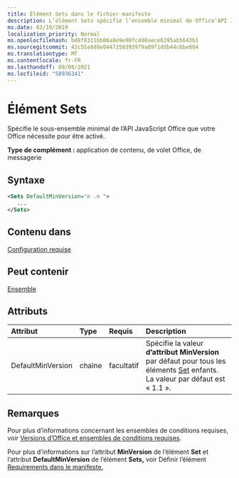 ```yaml
---
title: Élément Sets dans le fichier manifeste
description: L’élément Sets spécifie l’ensemble minimal de Office’API JavaScript dont votre Office a besoin pour s’activer.
ms.date: 03/19/2019
localization_priority: Normal
ms.openlocfilehash: bd8f8311bb06a8e9e98fc408aece6395ab5643b1
ms.sourcegitcommit: 42c55a8d8e0447258393979a09f1ddb44c6be884
ms.translationtype: MT
ms.contentlocale: fr-FR
ms.lasthandoff: 09/08/2021
ms.locfileid: "58936341"
---
```

# <a name="sets-element"></a>Élément Sets

Spécifie le sous-ensemble minimal de l’API JavaScript Office que votre Office nécessite pour être activé.

**Type de complément :** application de contenu, de volet Office, de messagerie

## <a name="syntax"></a>Syntaxe

```XML
<Sets DefaultMinVersion="n .n ">
   ...
</Sets>
```

## <a name="contained-in"></a>Contenu dans

[Configuration requise](requirements.md)

## <a name="can-contain"></a>Peut contenir

[Ensemble](set.md)

## <a name="attributes"></a>Attributs

|Attribut|Type|Requis|Description|
|:-----|:-----|:-----|:-----|
|DefaultMinVersion|chaîne|facultatif|Spécifie la valeur **d’attribut MinVersion** par défaut pour tous les éléments [Set](set.md) enfants. La valeur par défaut est « 1.1 ».|

## <a name="remarks"></a>Remarques

Pour plus d’informations concernant les ensembles de conditions requises, voir [Versions d’Office et ensembles de conditions requises](../../develop/office-versions-and-requirement-sets.md).

Pour plus d’informations sur l’attribut **MinVersion** de l’élément **Set** et l’attribut **DefaultMinVersion** de l’élément **Sets,** voir Définir l’élément [Requirements dans le manifeste.](../../develop/specify-office-hosts-and-api-requirements.md#set-the-requirements-element-in-the-manifest)

